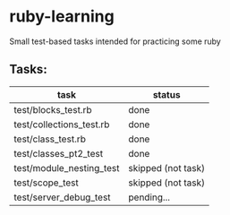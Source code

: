 # ruby-learning

Small test-based tasks intended for practicing some ruby

## Tasks:

task|status
----|------
test/blocks_test.rb|done
test/collections_test.rb|done
test/class_test.rb|done
test/classes_pt2_test|done
test/module_nesting_test|skipped (not task)
test/scope_test|skipped (not task)
test/server_debug_test|pending...

